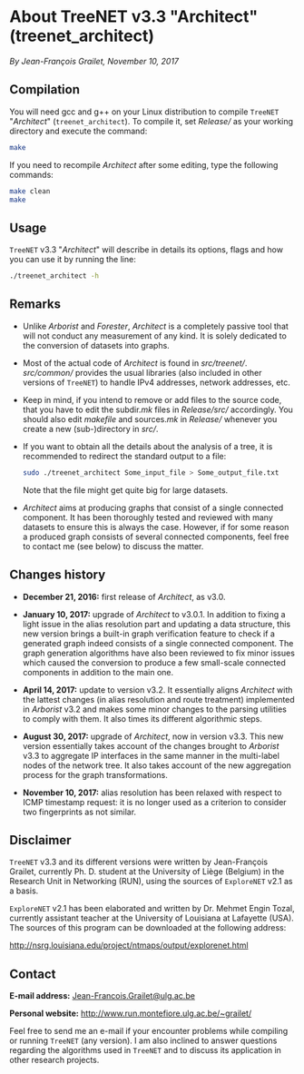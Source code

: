 # About TreeNET v3.3 "Architect" (treenet_architect)

*By Jean-François Grailet, November 10, 2017*

## Compilation

You will need gcc and g++ on your Linux distribution to compile `TreeNET` "*Architect*" (`treenet_architect`). To compile it, set *Release/* as your working directory and execute the command:

```sh
make
```

If you need to recompile *Architect* after some editing, type the following commands:

```sh
make clean
make
```

## Usage

`TreeNET` v3.3 "*Architect*" will describe in details its options, flags and how you can use it by running the line:

```sh
./treenet_architect -h
```

## Remarks

* Unlike *Arborist* and *Forester*, *Architect* is a completely passive tool that will not conduct any measurement of any kind. It is solely dedicated to the conversion of datasets into graphs.

* Most of the actual code of *Architect* is found in *src/treenet/*. *src/common/* provides the usual libraries (also included in other versions of `TreeNET`) to handle IPv4 addresses, network addresses, etc.

* Keep in mind, if you intend to remove or add files to the source code, that you have to edit the subdir.*mk* files in *Release/src/* accordingly. You should also edit *makefile* and sources.*mk* in *Release/* whenever you create a new (sub-)directory in *src/*.
  
* If you want to obtain all the details about the analysis of a tree, it is recommended to redirect the standard output to a file:
  
  ```sh
  sudo ./treenet_architect Some_input_file > Some_output_file.txt
  ```
  
  Note that the file might get quite big for large datasets.

* *Architect* aims at producing graphs that consist of a single connected component. It has been thoroughly tested and reviewed with many datasets to ensure this is always the case. However, if for some reason a produced graph consists of several connected components, feel free to contact me (see below) to discuss the matter.

## Changes history

* **December 21, 2016:** first release of *Architect*, as v3.0.

* **January 10, 2017:** upgrade of *Architect* to v3.0.1. In addition to fixing a light issue in the alias resolution part and updating a data structure, this new version brings a built-in graph verification feature to check if a generated graph indeed consists of a single connected component. The graph generation algorithms have also been reviewed to fix minor issues which caused the conversion to produce a few small-scale connected components in addition to the main one.

* **April 14, 2017:** update to version v3.2. It essentially aligns *Architect* with the lattest changes (in alias resolution and route treatment) implemented in *Arborist* v3.2 and makes some minor changes to the parsing utilities to comply with them. It also times its different algorithmic steps.

* **August 30, 2017:** upgrade of *Architect*, now in version v3.3. This new version essentially takes account of the changes brought to *Arborist* v3.3 to aggregate IP interfaces in the same manner in the multi-label nodes of the network tree. It also takes account of the new aggregation process for the graph transformations.

* **November 10, 2017:** alias resolution has been relaxed with respect to ICMP timestamp request: it is no longer used as a criterion to consider two fingerprints as not similar.

## Disclaimer

`TreeNET` v3.3 and its different versions were written by Jean-François Grailet, currently Ph. D. student at the University of Liège (Belgium) in the Research Unit in Networking (RUN), using the sources of `ExploreNET` v2.1 as a basis.

`ExploreNET` v2.1 has been elaborated and written by Dr. Mehmet Engin Tozal, currently assistant teacher at the University of Louisiana at Lafayette (USA). The sources of this program can be downloaded at the following address:

http://nsrg.louisiana.edu/project/ntmaps/output/explorenet.html

## Contact

**E-mail address:** Jean-Francois.Grailet@ulg.ac.be

**Personal website:** http://www.run.montefiore.ulg.ac.be/~grailet/

Feel free to send me an e-mail if your encounter problems while compiling or running `TreeNET` (any version). I am also inclined to answer questions regarding the algorithms used in `TreeNET` and to discuss its application in other research projects.
